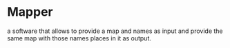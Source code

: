 # Mapper
a software that allows to provide a map and names as input and provide the same map with those names places in it as output.
